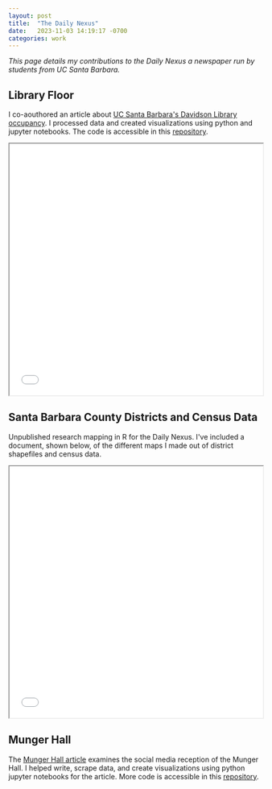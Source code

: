 ```yaml
---
layout: post
title:  "The Daily Nexus"
date:   2023-11-03 14:19:17 -0700
categories: work
---
```


*This page details my contributions to the Daily Nexus a newspaper run by students from UC Santa Barbara.*

## Library Floor 

I co-aouthored an article about [UC Santa Barbara's Davidson Library occupancy](https://dailynexus.com/2023-11-03/the-best-time-to-hit-the-books-exploring-occupancy-trends-in-the-ucsb-library/). I processed data and created visualizations using python and jupyter notebooks. The code is accessible in this [repository](https://github.com/dailynexusdata/library-floor).

<iframe src="/assets/pdfs/libgraphs.pdf" type="application/pdf" width="100%" height="500"></iframe>


## Santa Barbara County Districts and Census Data

Unpublished research mapping in R for the Daily Nexus. I've included a document, shown below, of the different maps I made out of district shapefiles and census data.

<iframe src="/assets/pdfs/sbdistricts.pdf" type="application/pdf" width="100%" height="500"></iframe>

## Munger Hall 

The [Munger Hall article](https://dailynexus.com/2022-11-17/analysis-of-the-response-to-munger-hall-using-twitter-reddit-data/) examines the social media reception of the Munger Hall. I helped write, scrape data, and create visualizations using python jupyter notebooks for the article. More code is accessible in this [repository](https://github.com/dailynexusdata/munger-hall/tree/main). 
